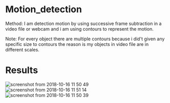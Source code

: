 # Motion_detection

Method:
     I am detection motion by using successive frame subtraction in a video file or webcam and i am using contours to represent the motion.

Note: 
        For every object there are multiple contours because i did't given any specific size to contours the reason is my objects in video file are in different scales.
# Results
![screenshot from 2018-10-16 11 50 49](https://user-images.githubusercontent.com/40050770/46996858-a79a8f00-d13b-11e8-8966-f138465a0632.png)
![screenshot from 2018-10-16 11 51 14](https://user-images.githubusercontent.com/40050770/46997285-f268d680-d13c-11e8-8030-ba9aabed57ff.png)
![screenshot from 2018-10-16 11 50 39](https://user-images.githubusercontent.com/40050770/46997376-29d78300-d13d-11e8-90af-996c5d1f7e0f.png)

